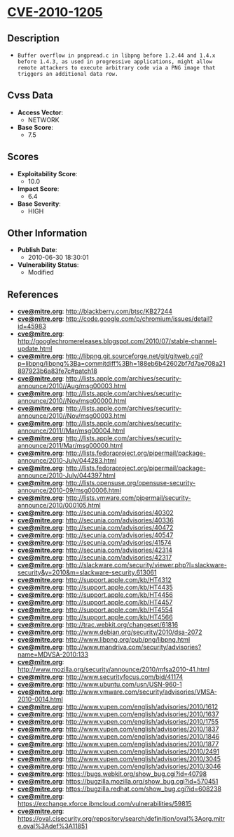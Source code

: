 
# [CVE-2010-1205](http://blackberry.com/btsc/KB27244)

## Description

- `Buffer overflow in pngpread.c in libpng before 1.2.44 and 1.4.x before 1.4.3, as used in progressive applications, might allow remote attackers to execute arbitrary code via a PNG image that triggers an additional data row.`

## Cvss Data

- **Access Vector**:
  - NETWORK
- **Base Score**:
  - 7.5

## Scores

- **Exploitability Score**:
  - 10.0
- **Impact Score**:
  - 6.4
- **Base Severity**:
  - HIGH

## Other Information

- **Publish Date**:
  - 2010-06-30 18:30:01
- **Vulnerability Status**:
  - Modified

## References

- **cve@mitre.org**: http://blackberry.com/btsc/KB27244
- **cve@mitre.org**: http://code.google.com/p/chromium/issues/detail?id=45983
- **cve@mitre.org**: http://googlechromereleases.blogspot.com/2010/07/stable-channel-update.html
- **cve@mitre.org**: http://libpng.git.sourceforge.net/git/gitweb.cgi?p=libpng/libpng%3Ba=commitdiff%3Bh=188eb6b42602bf7d7ae708a21897923b6a83fe7c#patch18
- **cve@mitre.org**: http://lists.apple.com/archives/security-announce/2010//Aug/msg00003.html
- **cve@mitre.org**: http://lists.apple.com/archives/security-announce/2010//Nov/msg00000.html
- **cve@mitre.org**: http://lists.apple.com/archives/security-announce/2010//Nov/msg00003.html
- **cve@mitre.org**: http://lists.apple.com/archives/security-announce/2011//Mar/msg00004.html
- **cve@mitre.org**: http://lists.apple.com/archives/security-announce/2011/Mar/msg00000.html
- **cve@mitre.org**: http://lists.fedoraproject.org/pipermail/package-announce/2010-July/044283.html
- **cve@mitre.org**: http://lists.fedoraproject.org/pipermail/package-announce/2010-July/044397.html
- **cve@mitre.org**: http://lists.opensuse.org/opensuse-security-announce/2010-09/msg00006.html
- **cve@mitre.org**: http://lists.vmware.com/pipermail/security-announce/2010/000105.html
- **cve@mitre.org**: http://secunia.com/advisories/40302
- **cve@mitre.org**: http://secunia.com/advisories/40336
- **cve@mitre.org**: http://secunia.com/advisories/40472
- **cve@mitre.org**: http://secunia.com/advisories/40547
- **cve@mitre.org**: http://secunia.com/advisories/41574
- **cve@mitre.org**: http://secunia.com/advisories/42314
- **cve@mitre.org**: http://secunia.com/advisories/42317
- **cve@mitre.org**: http://slackware.com/security/viewer.php?l=slackware-security&y=2010&m=slackware-security.613061
- **cve@mitre.org**: http://support.apple.com/kb/HT4312
- **cve@mitre.org**: http://support.apple.com/kb/HT4435
- **cve@mitre.org**: http://support.apple.com/kb/HT4456
- **cve@mitre.org**: http://support.apple.com/kb/HT4457
- **cve@mitre.org**: http://support.apple.com/kb/HT4554
- **cve@mitre.org**: http://support.apple.com/kb/HT4566
- **cve@mitre.org**: http://trac.webkit.org/changeset/61816
- **cve@mitre.org**: http://www.debian.org/security/2010/dsa-2072
- **cve@mitre.org**: http://www.libpng.org/pub/png/libpng.html
- **cve@mitre.org**: http://www.mandriva.com/security/advisories?name=MDVSA-2010:133
- **cve@mitre.org**: http://www.mozilla.org/security/announce/2010/mfsa2010-41.html
- **cve@mitre.org**: http://www.securityfocus.com/bid/41174
- **cve@mitre.org**: http://www.ubuntu.com/usn/USN-960-1
- **cve@mitre.org**: http://www.vmware.com/security/advisories/VMSA-2010-0014.html
- **cve@mitre.org**: http://www.vupen.com/english/advisories/2010/1612
- **cve@mitre.org**: http://www.vupen.com/english/advisories/2010/1637
- **cve@mitre.org**: http://www.vupen.com/english/advisories/2010/1755
- **cve@mitre.org**: http://www.vupen.com/english/advisories/2010/1837
- **cve@mitre.org**: http://www.vupen.com/english/advisories/2010/1846
- **cve@mitre.org**: http://www.vupen.com/english/advisories/2010/1877
- **cve@mitre.org**: http://www.vupen.com/english/advisories/2010/2491
- **cve@mitre.org**: http://www.vupen.com/english/advisories/2010/3045
- **cve@mitre.org**: http://www.vupen.com/english/advisories/2010/3046
- **cve@mitre.org**: https://bugs.webkit.org/show_bug.cgi?id=40798
- **cve@mitre.org**: https://bugzilla.mozilla.org/show_bug.cgi?id=570451
- **cve@mitre.org**: https://bugzilla.redhat.com/show_bug.cgi?id=608238
- **cve@mitre.org**: https://exchange.xforce.ibmcloud.com/vulnerabilities/59815
- **cve@mitre.org**: https://oval.cisecurity.org/repository/search/definition/oval%3Aorg.mitre.oval%3Adef%3A11851
